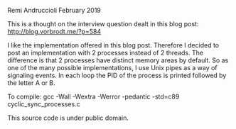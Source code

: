 Remi Andruccioli
February 2019

This is a thought on the interview question dealt in this blog post:
http://blog.vorbrodt.me/?p=584

I like the implementation offered in this blog post.
Therefore I decided to post an implementation with 2 processes instead of 2
threads.
The difference is that 2 processes have distinct memory areas by default.
So as one of the many possible implementations, I use Unix pipes as a way of
signaling events.
In each loop the PID of the process is printed followed by the letter A or B.

To compile:
gcc -Wall -Wextra -Werror -pedantic -std=c89 cyclic_sync_processes.c

This source code is under public domain.
